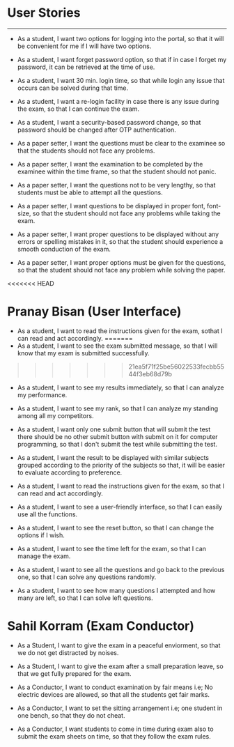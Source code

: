 # User Stories
<hr>

- As a student, I want two options for logging into the portal, so that it will be convenient for me if I will have two options.

- As a student, I want forget password option, so that if in case I forget my password, it can be retrieved at the time of use.

- As a student, I want 30 min. login time, so that while login any issue that occurs can be solved during that time.

- As a student, I want a re-login facility in case there is any issue during the exam, so that I can continue the exam.

- As a student, I want a security-based password change, so that password should be changed after OTP authentication.

- As a paper setter, I want the questions must be clear to the examinee so that the students should not face any problems.

- As a paper setter, I want the examination to be completed by the examinee within the time frame, so that the student should not panic.

- As a paper setter, I want the questions not to be very lengthy, so that students must be able to attempt all the questions.

- As a paper setter, I want questions to be displayed in proper font, font-size, so that the student should not face any problems while taking the exam.

- As a paper setter, I want proper questions to be displayed without any errors or spelling mistakes in it, so that the student should experience a smooth conduction of the exam.

- As a paper setter, I want proper options must be given for the questions, so that the student should not face any problem while solving the paper.

<<<<<<< HEAD
# Pranay Bisan (User Interface)
- As a student, I want to read the instructions given for the exam, sothat I can read and act accordingly.
=======
- As a student, I want to see the exam submitted message, so that I will know that my exam is submitted successfully.
>>>>>>> 21ea5f71f25be56022533fecbb5544f3eb68d79b

- As a student, I want to see my results immediately, so that I can analyze my performance.

- As a student, I want to see my rank, so that I can analyze my standing among all my competitors.

- As a student, I want only one submit button that will submit the test there should be no other submit button with submit on it for computer programming, so that I don't submit the test while submitting the test.

- As a student, I want the result to be displayed with similar subjects grouped according to the priority of the subjects so that, it will be easier to evaluate according to preference.

- As a student, I want to read the instructions given for the exam, so that I can read and act accordingly.

- As a student, I want to see a user-friendly interface, so that I can easily use all the functions.

- As a student, I want to see the reset button, so that I can change the options if I wish.

- As a student, I want to see the time left for the exam, so that I can manage the exam.

- As a student, I want to see all the questions and go back to the previous one, so that I can solve any questions randomly.

- As a student, I want to see how many questions I attempted and how many are left, so that I can solve left questions.

# Sahil Korram (Exam Conductor)
- As a Student, I want to give the exam in a peaceful enviorment, so that we do not get distracted by noises.

- As a Student, I want to give the exam after a small preparation leave, so that we get fully prepared for the exam.

- As a Conductor, I want to conduct examination by fair means i.e; No electric devices are allowed, so that all the students get fair marks.

- As a Conductor, I want to set the sitting arrangement i.e; one student in one bench, so that they do not cheat.

- As a Conductor, I want students to come in time during exam also to submit the exam sheets on time, so that they follow the exam rules.